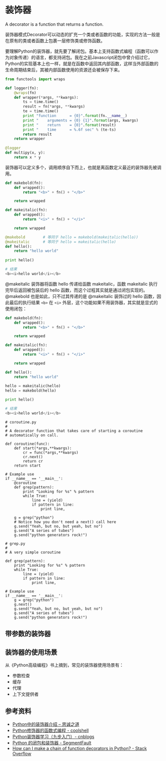 #  装饰器

A decorator is a function that returns a function.

装饰器模式Decorator可以动态的扩充一个类或者函数的功能，实现的方法一般是在原有的类或者函数上包裹一层修饰类或修饰函数。

要理解Python的装饰器，就先要了解闭包。基本上支持函数式编程（函数可以作为对象传递）的语言，都支持闭包。我在之前Javascript闭包中曾介绍过它，Python的实现基本上也一样，就是在函数中返回其内部函数，这样当外部函数的生命周期结束后，其被内部函数使用的资源还会被保存下来。



```python
from functools import wraps

def logger(fn):
    @wraps(fn)
    def wrapper(*args, **kwargs):
        ts = time.time()
        result = fn(*args, **kwargs)
        te = time.time()
        print "function      = {0}".format(fn.__name__)
        print "    arguments = {0} {1}".format(args, kwargs)
        print "    return    = {0}".format(result)
        print "    time      = %.6f sec" % (te-ts)
        return result
    return wrapper
 
@logger
def multipy(x, y):
    return x * y

```

装饰器可以定义多个，调用顺序自下而上，也就是离函数定义最近的装饰器先被调用。

```python
def makebold(fn):
    def wrapped():
        return "<b>" + fn() + "</b>"

    return wrapped

def makeitalic(fn):
    def wrapped():
        return "<i>" + fn() + "</i>"

    return wrapped

@makebold        # 等同于 hello = makebold(makeitalic(hello))
@makeitalic      # 等同于 hello = makeitalic(hello)
def hello():
    return "hello world"
    
print hello()

# 结果
<b><i>hello world</i></b>
```

@makeitalic 装饰器将函数 hello 传递给函数 makeitalic，函数 makeitalic 执行完毕后返回被包装后的 hello 函数，而这个过程其实就是通过闭包实现的。@makebold 也是如此，只不过其传递的是 @makeitalic 装饰过的 hello 函数，因此最后的执行结果 `<b>` 在 `<i>` 外层，这个功能如果不用装饰器，其实就是显式的使用闭包：

```python
def makebold(fn):
    def wrapped():
        return "<b>" + fn() + "</b>"

    return wrapped

def makeitalic(fn):
    def wrapped():
        return "<i>" + fn() + "</i>"

    return wrapped

def hello():
    return "hello world"
    
hello = makeitalic(hello)
hello = makebold(hello)

print hello()

# 结果
<b><i>hello world</i></b>
```

```
# coroutine.py
#
# A decorator function that takes care of starting a coroutine
# automatically on call.

def coroutine(func):
    def start(*args,**kwargs):
        cr = func(*args,**kwargs)
        cr.next()
        return cr
    return start

# Example use
if __name__ == '__main__':
    @coroutine
    def grep(pattern):
        print "Looking for %s" % pattern
        while True:
            line = (yield)
            if pattern in line:
                print line,

    g = grep("python")
    # Notice how you don't need a next() call here
    g.send("Yeah, but no, but yeah, but no")
    g.send("A series of tubes")
    g.send("python generators rock!")
```

```
# grep.py
#
# A very simple coroutine

def grep(pattern):
    print "Looking for %s" % pattern
    while True:
        line = (yield)
        if pattern in line:
            print line,

# Example use
if __name__ == '__main__':
    g = grep("python")
    g.next()
    g.send("Yeah, but no, but yeah, but no")
    g.send("A series of tubes")
    g.send("python generators rock!")
```


## 带参数的装饰器



## 装饰器的使用场景

从《Python高级编程》书上摘到，常见的装饰器使用场景有：

* 参数检查
* 缓存
* 代理
* 上下文提供者

## 参考资料

- [Python中的装饰器介绍 – 思诚之道](http://www.bjhee.com/python-decorator.html)
- [Python修饰器的函数式编程 - coolshell](http://coolshell.cn/articles/11265.html)
- [Python装饰器学习（九步入门）- cnblogs](http://www.cnblogs.com/rhcad/archive/2011/12/21/2295507.html)
- [Python 的闭包和装饰器 - SegmentFault](https://segmentfault.com/a/1190000004461404)
- [How can I make a chain of function decorators in Python? - Stack Overflow](http://stackoverflow.com/questions/739654/how-can-i-make-a-chain-of-function-decorators-in-python)


